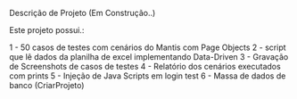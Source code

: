 Descrição de Projeto (Em Construção..)

Este projeto possui.:

1 - 50 casos de testes com cenários do Mantis com Page Objects
2 - script que lê dados da planilha de excel implementando Data-Driven
3 - Gravação de Screenshots de casos de testes
4 - Relatório dos cenários executados com prints
5 - Injeção de Java Scripts em login test
6 - Massa de dados de banco (CriarProjeto)
